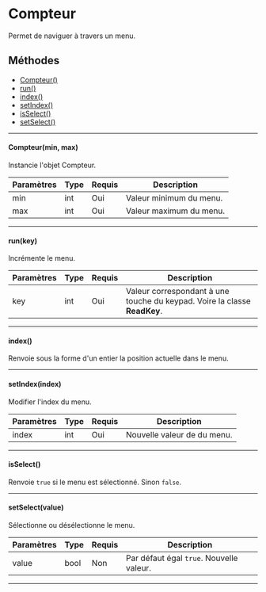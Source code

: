 # Compteur
Permet de naviguer à travers un menu.

## Méthodes
* [Compteur()](#compteurmin-max)
* [run()](#runkey)
* [index()](#index)
* [setIndex()](#setindexindex)
* [isSelect()](#isselect)
* [setSelect()](#setselectvalue)


-----------

#### Compteur(min, max)
Instancie l'objet Compteur.
 
Paramètres	  | Type | Requis | Description
------------- | ---- | ------ | -----------
min		      | int  | Oui	  | Valeur minimum du menu.
max		      | int  | Oui	  | Valeur maximum du menu.


-------------

#### run(key)
Incrémente le menu.
 
Paramètres	  | Type | Requis | Description
------------- | ---- | ------ | -----------
key		      | int  | Oui	  | Valeur correspondant à une touche du keypad. Voire la classe **ReadKey**.


-------------

#### index()
Renvoie sous la forme d'un entier la position actuelle dans le menu.


-------------

#### setIndex(index)
Modifier l'index du menu.
 
Paramètres	  | Type | Requis | Description
------------- | ---- | ------ | -----------
index		  | int  | Oui	  | Nouvelle valeur de du menu.


-------------

#### isSelect()
Renvoie `true` si le menu est sélectionné. Sinon `false`.


-------------

#### setSelect(value)
Sélectionne ou désélectionne le menu.
 
Paramètres	  | Type | Requis | Description
------------- | ---- | ------ | -----------
value		  | bool | Non	  | Par défaut égal `true`. Nouvelle valeur.


-------------

